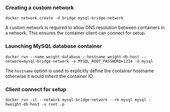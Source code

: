 
### Creating a custom network

`docker network create -d bridge mysql-bridge-network`

A custom network is required to allow DNS resolution between containers in a network.  This ensures the container client can connect for setup.

### Launching MySQL database container

`docker run --name weight-database --hostname weight-db-host --network=mysql-bridge-network -e MYSQL_ROOT_PASSWORD=1234 -d mysql`

The `hostname` option is used to explicitly define the container hostname otherwise it would inherit the container ID.

### Client connect for setup

`docker run -it --network mysql-bridge-network --rm mysql mysql -hweight-db-host -u root -p`